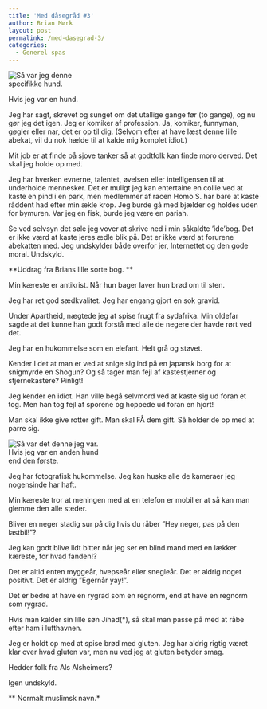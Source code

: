 ```yaml
---
title: 'Med dåsegråd #3'
author: Brian Mørk
layout: post
permalink: /med-dasegrad-3/
categories:
  - Generel spas
---
```

<div class="bitImage bitRight" style="width: 173px">
  <img src="http://www.abekat.net/images/sadclown_01.jpg" alt="Så var jeg denne specifikke hund." /></p> <p>
    Hvis jeg var en hund.
  </p>
</div>

Jeg har sagt, skrevet og sunget om det utallige gange før (to gange), og nu gør jeg det igen. Jeg er komiker af profession. Ja, komiker, funnyman, gøgler eller nar, det er op til dig. (Selvom efter at have læst denne lille abekat, vil du nok hælde til at kalde mig komplet idiot.)

Mit job er at finde på sjove tanker så at godtfolk kan finde moro derved. Det skal jeg holde op med.  
<!--more-->

  
Jeg har hverken evnerne, talentet, øvelsen eller intelligensen til at underholde mennesker. Det er muligt jeg kan entertaine en collie ved at kaste en pind i en park, men medlemmer af racen Homo S. har bare at kaste råddent had efter min ækle krop. Jeg burde gå med bjælder og holdes uden for bymuren. Var jeg en fisk, burde jeg være en pariah. 

Se ved selvsyn det søle jeg vover at skrive ned i min såkaldte ’ide’bog. Det er ikke værd at kaste jeres ædle blik på. Det er ikke værd at forurene abekatten med. Jeg undskylder både overfor jer, Internettet og den gode moral. Undskyld. 

**Uddrag fra Brians lille sorte bog. **

Min kæreste er antikrist. Når hun bager laver hun brød om til sten. 

Jeg har ret god sædkvalitet. Jeg har engang gjort en sok gravid. 

Under Apartheid, nægtede jeg at spise frugt fra sydafrika. Min oldefar sagde at det kunne han godt forstå med alle de negere der havde rørt ved det.

Jeg har en hukommelse som en elefant. Helt grå og støvet. 

Kender I det at man er ved at snige sig ind på en japansk borg for at snigmyrde en Shogun? Og så tager man fejl af kastestjerner og stjernekastere? Pinligt!

Jeg kender en idiot. Han ville begå selvmord ved at kaste sig ud foran et tog. Men han tog fejl af sporene og hoppede ud foran en hjort! 

Man skal ikke give rotter gift. Man skal FÅ dem gift. Så holder de op med at parre sig.

<div class="bitImage bitLeft" style="width: 208px">
  <img src="http://www.abekat.net/images/sadclown_02.jpg" alt="Så var det denne jeg var." /><br /> Hvis jeg var en anden hund end den første.
</div>

Jeg har fotografisk hukommelse. Jeg kan huske alle de kameraer jeg nogensinde har haft. 

Min kæreste tror at meningen med at en telefon er mobil er at så kan man glemme den alle steder. 

Bliver en neger stadig sur på dig hvis du råber ”Hey neger, pas på den lastbil!”? 

Jeg kan godt blive lidt bitter når jeg ser en blind mand med en lækker kæreste, for hvad fanden!? 

Det er altid enten myggeår, hvepseår eller snegleår. Det er aldrig noget positivt. Det er aldrig ”Egernår yay!”. 

Det er bedre at have en rygrad som en regnorm, end at have en regnorm som rygrad. 

Hvis man kalder sin lille søn Jihad(*), så skal man passe på med at råbe efter ham i lufthavnen.

Jeg er holdt op med at spise brød med gluten. Jeg har aldrig rigtig været klar over hvad gluten var, men nu ved jeg at gluten betyder smag. 

Hedder folk fra Als Alsheimers?

Igen undskyld. 

** Normalt muslimsk navn.*